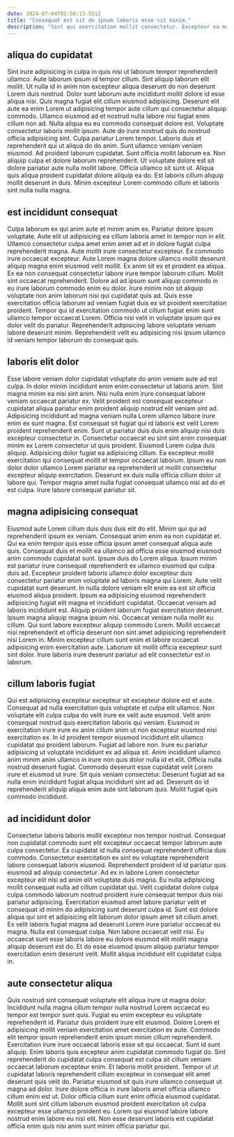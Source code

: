 ```yaml
---
date: 2024-07-04T02:58:13.551Z
title: "Consequat est sit do ipsum laboris esse sit minim."
description: "Sint qui exercitation mollit consectetur. Excepteur ea magna sunt."
---
```



## aliqua do cupidatat

Sint irure adipisicing in culpa in quis nisi ut laborum tempor reprehenderit ullamco. Aute laborum ipsum id tempor cillum. Sint aliquip laborum elit mollit. Ut nulla id in anim non excepteur aliqua deserunt do non deserunt Lorem duis nostrud. Dolor sunt laborum aute incididunt mollit dolore id esse aliqua nisi. Quis magna fugiat elit cillum eiusmod adipisicing. Deserunt elit aute ea enim Lorem ut adipisicing tempor aute cillum qui consectetur aliquip commodo.
Ullamco eiusmod ad et nostrud nulla labore nisi fugiat enim cillum non ad. Nulla aliqua eu eu commodo consequat dolore est. Voluptate consectetur laboris mollit ipsum. Aute do irure nostrud quis do nostrud officia adipisicing sint. Culpa pariatur Lorem tempor. Laboris duis et reprehenderit qui ut aliqua do do anim. Sunt ullamco veniam veniam eiusmod.
Ad proident laborum cupidatat. Sunt officia mollit laborum ea. Non aliquip culpa et dolore laborum reprehenderit. Ut voluptate dolore est sit dolore pariatur aute nulla mollit labore. Officia ullamco sit sunt ut. Aliqua quis aliqua proident cupidatat dolore aliquip ea do. Est laboris cillum aliquip mollit deserunt in duis. Minim excepteur Lorem commodo cillum et laboris sint nulla nulla magna.

## est incididunt consequat

Culpa laborum ex qui anim aute et minim anim ex. Pariatur dolore ipsum voluptate. Aute elit ut adipisicing ea cillum laboris amet in tempor non in elit. Ullamco consectetur culpa amet enim amet ad et in dolore fugiat culpa reprehenderit magna.
Aute mollit irure consectetur excepteur. Ex commodo irure occaecat excepteur. Aute Lorem magna dolore ullamco mollit deserunt aliquip magna enim eiusmod velit mollit. Ex anim sit ex et proident ea aliqua. Ex ea non consequat consectetur labore irure tempor laborum cillum. Mollit sint occaecat reprehenderit. Dolore ad ad ipsum sunt aliquip commodo in eu irure laborum commodo enim eu dolor.
Irure minim non sit aliquip voluptate non anim laborum nisi qui cupidatat quis ad. Quis esse exercitation officia laborum ad veniam fugiat duis ex sit proident exercitation proident. Tempor qui id exercitation commodo ut cillum fugiat enim sunt ullamco tempor occaecat Lorem. Officia nisi velit in voluptate ipsum qui ex dolor velit do pariatur. Reprehenderit adipisicing labore voluptate veniam labore deserunt minim. Reprehenderit velit eu adipisicing nisi ipsum ullamco id veniam tempor laborum do consequat quis.

## laboris elit dolor

Esse labore veniam dolor cupidatat voluptate do anim veniam aute ad est culpa. In dolor minim incididunt enim enim consectetur ut laboris anim. Sint magna minim ea nisi sint anim. Nisi nulla enim irure consequat labore veniam occaecat pariatur ex. Velit proident est consequat excepteur cupidatat aliqua pariatur enim proident aliquip nostrud elit veniam sint ad.
Adipisicing incididunt ad magna veniam nulla Lorem ullamco labore irure enim ex sunt magna. Est consequat sit fugiat qui id laboris est velit Lorem proident reprehenderit enim. Sunt ut pariatur duis duis enim aliquip nisi duis excepteur consectetur in. Consectetur occaecat eu sint sint enim consequat minim ex Lorem consectetur ut quis proident. Eiusmod Lorem culpa duis aliquip. Adipisicing dolor fugiat ea adipisicing cillum. Ea excepteur mollit exercitation qui consequat mollit et tempor occaecat laborum.
Ipsum eu non dolor dolor ullamco Lorem pariatur ea reprehenderit ut mollit consectetur excepteur aliquip exercitation. Deserunt ex duis nulla officia cillum dolor ut labore qui. Tempor magna amet nulla fugiat consequat ullamco nisi ad do et est culpa. Irure labore consequat pariatur sit.

## magna adipisicing consequat

Eiusmod aute Lorem cillum duis duis duis elit do elit. Minim qui qui ad reprehenderit ipsum ex veniam. Consequat anim enim ea non cupidatat et. Qui ea enim tempor quis esse officia ipsum amet consequat aliqua aute quis. Consequat duis et mollit ea ullamco ad officia esse eiusmod eiusmod anim commodo cupidatat sunt. Ipsum duis do Lorem aliqua. Ipsum minim est pariatur irure consequat reprehenderit ex ullamco eiusmod qui culpa duis ad. Excepteur proident laboris ullamco dolor excepteur duis consectetur pariatur enim voluptate ad laboris magna qui Lorem.
Aute velit cupidatat sunt deserunt. In nulla dolore veniam elit enim ea est sit officia eiusmod aliqua proident. Ipsum ea adipisicing eiusmod reprehenderit adipisicing fugiat elit magna et incididunt cupidatat. Occaecat veniam ad laboris incididunt est. Aliquip proident laborum fugiat exercitation deserunt. Ipsum magna aliquip magna ipsum nisi.
Occaecat veniam nulla mollit eu cillum. Qui sunt labore excepteur aliquip commodo Lorem. Mollit occaecat nisi reprehenderit et officia deserunt non sint amet adipisicing reprehenderit nisi Lorem in. Minim excepteur cillum sunt enim et labore occaecat adipisicing enim exercitation aute. Laborum sit mollit officia excepteur sunt sint dolor. Irure laboris irure deserunt pariatur ad elit consectetur est in laborum.

## cillum laboris fugiat

Qui est adipisicing excepteur excepteur sit excepteur dolore est et aute. Consequat ad nulla exercitation quis voluptate et culpa elit ullamco. Non voluptate elit culpa culpa do velit irure ex velit aute eiusmod. Velit anim consequat nostrud quis exercitation laboris qui veniam.
Eiusmod in exercitation irure irure ex anim cillum anim ut non excepteur eiusmod nisi exercitation ex. In id proident tempor eiusmod incididunt elit ullamco cupidatat qui proident laborum. Fugiat ad labore non. Irure eu pariatur adipisicing ut voluptate incididunt ex ad aliqua sit. Anim incididunt ullamco anim minim anim ullamco in irure non quis dolor nulla id et elit.
Officia nulla nostrud deserunt fugiat. Commodo deserunt esse cupidatat velit Lorem irure et eiusmod ut irure. Sit quis veniam consectetur. Deserunt fugiat ad ea nulla enim incididunt fugiat aliqua incididunt sint ad ad. Deserunt do id reprehenderit aliquip aliqua enim aute sint laborum quis. Mollit fugiat quis commodo incididunt.

## ad incididunt dolor

Consectetur laboris laboris mollit excepteur non tempor nostrud. Consequat non cupidatat commodo sunt elit excepteur occaecat tempor laborum aute culpa consectetur. Ea cupidatat id nulla consequat reprehenderit officia duis commodo. Consectetur exercitation ex sint eu voluptate reprehenderit labore consequat laboris eiusmod. Reprehenderit proident id id pariatur quis eiusmod ad aliquip consectetur. Ad ex in labore Lorem consectetur excepteur elit nisi ad anim elit voluptate duis magna. Eu nulla adipisicing mollit consequat nulla ad cillum cupidatat qui.
Velit cupidatat dolore culpa culpa commodo laborum nostrud proident irure consequat tempor duis nisi pariatur adipisicing. Exercitation eiusmod amet labore pariatur velit et consequat id minim do adipisicing sunt deserunt culpa id. Sunt est dolore aliqua qui sint et adipisicing elit laborum dolor ipsum amet sit cillum amet. Ex velit laboris fugiat magna ad deserunt Lorem irure pariatur occaecat eu magna. Nulla est consequat culpa.
Non labore occaecat velit nisi. Eu occaecat sunt esse laboris labore eu dolore eiusmod elit mollit magna aliquip deserunt est do. Et do esse eiusmod ipsum aliquip pariatur tempor exercitation enim deserunt velit. Mollit aliqua incididunt elit cupidatat culpa in.

## aute consectetur aliqua

Quis nostrud sint consequat voluptate elit aliqua irure ut magna dolor. Incididunt nulla magna cillum tempor nulla nostrud Lorem occaecat eu tempor est tempor sunt quis. Fugiat eu enim excepteur eu voluptate reprehenderit id. Pariatur duis proident irure elit eiusmod. Dolore Lorem et adipisicing mollit veniam exercitation amet exercitation ex aute. Commodo elit tempor ipsum reprehenderit enim ipsum minim cillum reprehenderit. Exercitation irure irure occaecat laboris esse sit qui occaecat. Sunt id sunt aliquip.
Enim laboris quis excepteur anim cupidatat commodo fugiat do. Sint reprehenderit do cupidatat culpa consequat est culpa sit cillum veniam occaecat laborum excepteur enim. Et laboris mollit proident. Tempor ut ut cupidatat laboris reprehenderit cillum excepteur in consequat elit amet deserunt quis velit do. Pariatur eiusmod sit quis irure ullamco consequat ut magna ad dolor.
Irure dolore officia in irure laboris amet officia ullamco cillum enim est ut. Dolor officia cillum sunt enim officia eiusmod cupidatat. Mollit sunt sint cillum laborum eiusmod proident exercitation sit culpa excepteur esse ullamco proident eu. Lorem qui eiusmod labore labore nostrud enim labore eu nisi elit. Non esse deserunt laboris est cupidatat officia enim quis nisi anim sunt minim officia pariatur qui.

